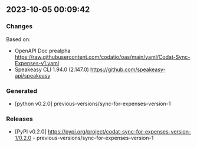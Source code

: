 

## 2023-10-05 00:09:42
### Changes
Based on:
- OpenAPI Doc prealpha https://raw.githubusercontent.com/codatio/oas/main/yaml/Codat-Sync-Expenses-v1.yaml
- Speakeasy CLI 1.94.0 (2.147.0) https://github.com/speakeasy-api/speakeasy
### Generated
- [python v0.2.0] previous-versions/sync-for-expenses-version-1
### Releases
- [PyPI v0.2.0] https://pypi.org/project/codat-sync-for-expenses-version-1/0.2.0 - previous-versions/sync-for-expenses-version-1
